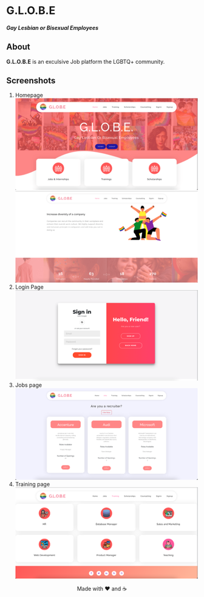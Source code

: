 # G.L.O.B.E
##### Gay Lesbian or Bisexual Employees 


##  About 
**G.L.O.B.E** is an exculsive Job platform the LGBTQ+ community. 

## Screenshots
1. Homepage
![Screenshot](Screenshots/homepage.png)
![Screenshot](Screenshots/Hompage2.png)
2. Login Page
![Screenshot](Screenshots/login.png)
3. Jobs page
![Screenshot](Screenshots/jobs.png)
4. Training page
![Screenshot](Screenshots/training.png)

<div align= "center" > Made with ❤️ and ☕️ </div>
